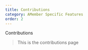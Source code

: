 ```yaml
---
title: Contributions
category: AMember Specific Features
order: 2
---
```


Contributions

> This is the contributions page
